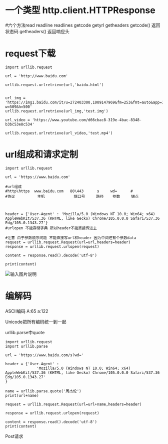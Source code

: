 # 一个类型 http.client.HTTPResponse
#六个方法read readline readlines getcode getyrl getheaders
getcode() 返回状态码
getheaders() 返回响应头

# request下载
```
import urllib.request  
  
url = 'http://www.baidu.com'  
  
urllib.request.urlretrieve(url,'baidu.html')  
  
  
url_img = 'https://img1.baidu.com/it/u=272403300,1009147969&fm=253&fmt=auto&app=138&f=JPEG?w=509&h=500'  
urllib.request.urlretrieve(url_img,'test.img')  
  
url_video = 'https://www.youtube.com/d66cbac8-319e-4bac-8348-b3bc53e8c534'  
  
urllib.request.urlretrieve(url_video,'test.mp4')
```

# url组成和请求定制

```
import urllib.request  
  
url = 'https://www.baidu.com'  
  
#url组成  
#http\https  www.baidu.com   80\443      s     wd=      #  
#协议          主机             端口号     路径    参数     锚点  
  
  
  
header = {'User-Agent' : 'Mozilla/5.0 (Windows NT 10.0; Win64; x64) AppleWebKit/537.36 (KHTML, like Gecko) Chrome/105.0.0.0 Safari/537.36 Edg/105.0.1343.27'}  
#urlopen 不能存储字典 所以header不能直接传进去  
  
#注意 由于参数顺序问题 不能直接写url和header 因为中间还有个参数data  
request = urllib.request.Request(url=url,headers=header)  
response = urllib.request.urlopen(request)  
  
content = response.read().decode('utf-8')  
  
print(content)
```
![输入图片说明](/imgs/2022-11-16/SjmpEyvsORQ8hRDc.png)

# 编解码

ASCII编码
A:65 	a:122

Unicode把所有编码统一到一起



urllib.parse中quote
```
import urllib.request  
import urllib.parse  
  
url = 'https://www.baidu.com/s?wd='  
  
header = {'User-Agent' :  
              'Mozilla/5.0 (Windows NT 10.0; Win64; x64) AppleWebKit/537.36 (KHTML, like Gecko) Chrome/105.0.0.0 Safari/537.36 Edg/105.0.1343.27'  
}  
  
name = urllib.parse.quote('周杰伦')  
print(url+name)  
  
request = urllib.request.Request(url=url+name,headers=header)  
  
response = urllib.request.urlopen(request)  
  
content = response.read().decode('utf-8')  
print(content)
```


Post请求
<!--stackedit_data:
eyJoaXN0b3J5IjpbNjcwNzAyNjEyXX0=
-->